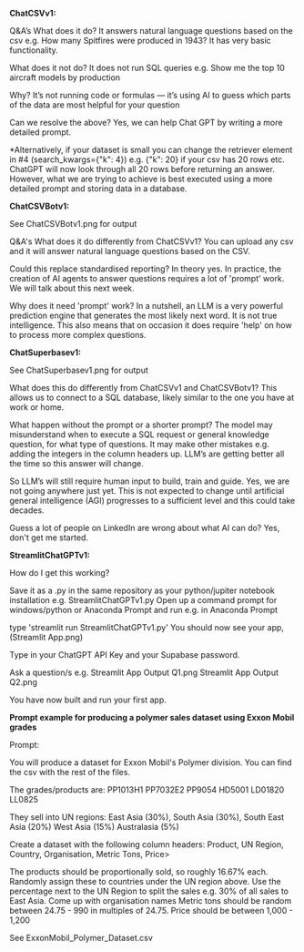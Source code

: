 **ChatCSVv1:**

Q&A’s
What does it do?
It answers natural language questions based on the csv e.g. How many Spitfires were produced in 1943?
It has very basic functionality.

What does it not do?
It does not run SQL queries e.g. Show me the top 10 aircraft models by production

Why?
It’s not running code or formulas — it’s using AI to guess which parts of the data are most helpful for your question

Can we resolve the above?
Yes, we can help Chat GPT by writing a more detailed prompt.

*Alternatively, if your dataset is small you can change the retriever element in #4 (search_kwargs={"k": 4}) e.g. {"k": 20} if your csv has 20 rows etc. 
ChatGPT will now look through all 20 rows before returning an answer. 
However, what we are trying to achieve is best executed using a more detailed prompt and storing data in a database.


**ChatCSVBotv1:**

See ChatCSVBotv1.png for output

Q&A's
What does it do differently from ChatCSVv1?
You can upload any csv and it will answer natural language questions based on the CSV.

Could this replace standardised reporting?
In theory yes. In practice, the creation of AI agents to answer questions requires a lot of 'prompt' work. We will talk about this next week.

Why does it need 'prompt' work?
In a nutshell, an LLM is a very powerful prediction engine that generates the most likely next word. It is not true intelligence.
This also means that on occasion it does require 'help' on how to process more complex questions.


**ChatSuperbasev1:**

See ChatSuperbasev1.png for output

What does this do differently from ChatCSVv1 and ChatCSVBotv1?
This allows us to connect to a SQL database, likely similar to the one you have at work or home.

What happen without the prompt or a shorter prompt?
The model may misunderstand when to execute a SQL request or general knowledge question, for what type of questions. It may make other mistakes e.g. adding the integers in the column headers up.
LLM’s are getting better all the time so this answer will change. 

So LLM’s will still require human input to build, train and guide.
Yes, we are not going anywhere just yet. This is not expected to change until artificial general intelligence (AGI) progresses to a sufficient level and this could take decades.

Guess a lot of people on LinkedIn are wrong about what AI can do?
Yes, don't get me started.


**StreamlitChatGPTv1:**

How do I get this working?

Save it as a .py in the same repository as your python/jupiter notebook installation e.g. StreamlitChatGPTv1.py
Open up a command prompt for windows/python or Anaconda Prompt and run e.g. in Anaconda Prompt

type 'streamlit run StreamlitChatGPTv1.py'
You should now see your app, (Streamlit App.png)

Type in your ChatGPT API Key and your Supabase password.

Ask a question/s
e.g.
Streamlit App Output Q1.png
Streamlit App Output Q2.png

You have now built and run your first app.

**Prompt example for producing a polymer sales dataset using Exxon Mobil grades**

Prompt:

You will produce a dataset for Exxon Mobil's Polymer division. You can find the csv with the rest of the files.

The grades/products are:
PP1013H1
PP7032E2
PP9054
HD5001
LD01820
LL0825

They sell into UN regions:
East Asia (30%),
South Asia (30%),
South East Asia (20%)
West Asia (15%)
Australasia (5%)

Create a dataset with the following column headers:
Product, UN Region, Country, Organisation, Metric Tons, Price>

The products should be proportionally sold, so roughly 16.67% each. 
Randomly assign these to countries under the UN region above. Use the percentage next to the UN Region to split the sales e.g. 30% of all sales to East Asia.
Come up with organisation names
Metric tons should be random between 24.75 - 990 in multiples of 24.75.
Price should be between 1,000 - 1,200

See ExxonMobil_Polymer_Dataset.csv
